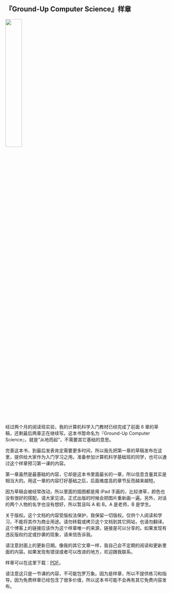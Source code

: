 <div class="inner">
<h2>『Ground-Up Computer Science』样章</h2>
<p><img src="https://www.yinwang.org/images/gucs-cover.jpg" width="32%" /></p>
<p>经过两个月的阅读班实验，我的计算机科学入门教材已经完成了前面 6 章的草稿，还剩最后两章正在继续写。这本书暂命名为『Ground-Up Computer Science』，就是“从地而起”，不需要其它基础的意思。</p>
<p>完善这本书，到最后发表肯定需要更多时间，所以我先把第一章的草稿发布在这里，提供给大家作为入门学习之用。准备参加计算机科学基础班的同学，也可以通过这个样章预习第一课的内容。</p>
<p>第一章虽然是最基础的内容，它却是这本书里面最长的一章，所以信息含量其实是相当大的。用这一章的内容打好基础之后，后面难度高的章节反而越来越短。</p>
<p>因为草稿会被经常改动，所以里面的插图都是用 iPad 手画的，比较潦草，颜色也没有很好的搭配，请大家见谅。正式出版的时候会把图片重新画一遍。另外，对话的两个人物的名字也没有想好，所以暂且叫 A 和 B。A 是老师，B 是学生。</p>
<p>关于版权。这个文档的内容受版权法保护，我保留一切版权。仅供个人阅读和学习，不能将其作为商业用途。请勿转载或拷贝这个文档到其它网站，也请勿翻译。这个博客上的链接应该作为这个样章唯一的来源，链接是可以分享的。如果发现有违反版权约定或抄袭的现象，请来信告诉我。</p>
<p>请注意封面上的更新日期。像我的其它文章一样，我自己会不定期的阅读和更新里面的内容。如果发现有错误或者可以改进的地方，欢迎跟我联系。</p>
<p>样章可以在这里下载：<a href="https://www.yinwang.org/resources/gucs-sample-chapter1.pdf">PDF</a>。</p>
<p>请注意这只是一节课的内容，不可能包罗万象。因为是样章，所以不提供练习和指导。因为免费样章已经包含了很多价值，所以这本书可能不会再有其它免费内容发布。</p>
</div>
<!--
<div class="ad-banner" style="margin-top: 5px">
<script async src="//pagead2.googlesyndication.com/pagead/js/adsbygoogle.js"></script>
<ins class="adsbygoogle"
                    style="display:inline-block;width:100%;height:90px"
                    data-ad-client="ca-pub-1331524016319584"
                    data-ad-slot="6657867155"></ins>
<script>(adsbygoogle = window.adsbygoogle || []).push({});</script>
</div>
<script data-ad-client="ca-pub-1331524016319584" async
            src="https://pagead2.googlesyndication.com/pagead/js/adsbygoogle.js">
</script>
        -->
    